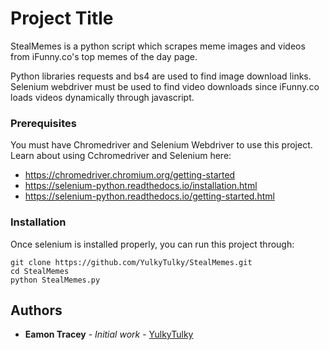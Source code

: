 # Project Title

StealMemes is a python script which scrapes meme images and videos from iFunny.co's top memes of the day page.

Python libraries requests and bs4 are used to find image download links. Selenium webdriver must be used to find video downloads since iFunny.co loads videos dynamically through javascript.

### Prerequisites

You must have Chromedriver and Selenium Webdriver to use this project. Learn about using Cchromedriver and Selenium here:
- https://chromedriver.chromium.org/getting-started
- https://selenium-python.readthedocs.io/installation.html
- https://selenium-python.readthedocs.io/getting-started.html

### Installation

Once selenium is installed properly, you can run this project through:

```
git clone https://github.com/YulkyTulky/StealMemes.git
cd StealMemes
python StealMemes.py
```

## Authors

* **Eamon Tracey** - *Initial work* - [YulkyTulky](https://github.com/YulkyTulky)
